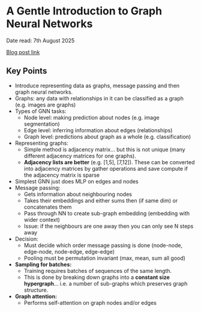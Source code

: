 # A Gentle Introduction to Graph Neural Networks

Date read: 7th August 2025

[Blog post link](https://distill.pub/2021/gnn-intro/)

## Key Points
* Introduce representing data as graphs, message passing and then graph neural networks.
* Graphs: any data with relationships in it can be classified as a graph (e.g. images are graphs)
* Types of GNN tasks:
  * Node level: making prediction about nodes (e.g. image segmentation)
  * Edge level: inferring information about edges (relationships)
  * Graph level: predictions about graph as a whole (e.g. classification)
* Representing graphs:
  * Simple method is adjacency matrix... but this is not unique (many different adjacency matrices for one graphs).
  * **Adjacency lists are better** (e.g. [1,5], [7,12]). These can be converted into adjacency matrices by gather operations
  and save compute if the adjacency matrix is sparse
* Simplest GNN just does MLP on edges and nodes
* Message passing:
  * Gets information about neighbouring nodes
  * Takes their embeddings and either sums then (if same dim) or concatenates them
  * Pass through NN to create sub-graph embedding (embedding with wider context)
  * Issue: if the neighbours are one away then you can only see N steps away
* Decision: 
  * Must decide which order message passing is done (node-node, edge-node, node-edge, edge-edge)
  * Pooling must be permutation invariant (max, mean, sum all good)
* **Sampling for batches:**
  * Training requires batches of sequences of the same length.
  * This is done by breaking down graphs into a **constant size hypergraph**... i.e. a number of sub-graphs which preserves 
  graph structure.
* **Graph attention:**
  * Performs self-attention on graph nodes and/or edges